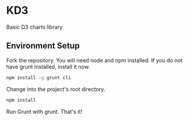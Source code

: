 # KD3
Basic D3 charts library


## Environment Setup
Fork the repository. You will need node and npm installed.
If you do not have grunt installed, install it now.

```bash
npm install -g grunt cli
```

Change into the project's root directory.

```bash
npm install
```

Run Grunt with grunt. That's it!
